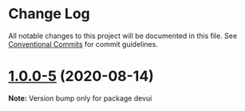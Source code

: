 # Change Log

All notable changes to this project will be documented in this file.
See [Conventional Commits](https://conventionalcommits.org) for commit guidelines.

# [1.0.0-5](https://github.com/reduxjs/redux-devtools/compare/devui@1.0.0-4...devui@1.0.0-5) (2020-08-14)

**Note:** Version bump only for package devui

